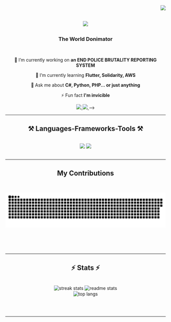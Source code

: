 <img align="right" src="https://visitor-badge.laobi.icu/badge?page_id=uprightnes.uprightnes" />

<h1 align="center">
    <img src="https://readme-typing-svg.herokuapp.com/?font=Righteous&size=35&center=true&vCenter=true&width=500&height=70&duration=4000&lines=Hi,+It's+Me...+Uprightness! + 👋;" />
</h1>

<h3 align="center">The World Donimator</h3>

<br/>

<div align="center">
 
 🔭 I’m currently working on **an END POLICE BRUTALITY REPORTING SYSTEM**
 
 🌱 I’m currently learning **Flutter, Solidarity, AWS**

💬 Ask me about **C#, Python, PHP... or just anything**

⚡ Fun fact **I'm invicible**

 </div>
 
<div align="center"> 
  <a href="mailto:eziukwuuprightness@gmail.com">
    <img src="https://img.shields.io/badge/Gmail-333333?style=for-the-badge&logo=gmail&logoColor=red" />
  </a>
  <a href="https://www.linkedin.com/in/uprightness-eziukwu-735846215/" target="_blank">
    <img src="https://img.shields.io/badge/LinkedIn-0077B5?style=for-the-badge&logo=linkedin&logoColor=white" target="_blank" />
  </a>
<!--   <a href="https://salesp07.github.io" target="_blank">
     <img src="https://img.shields.io/badge/Portfolio-FF5722?style=for-the-badge&logo=todoist&logoColor=white" target="_blank" /> <!-- sqlite, safari, google-chrome are other good icon options -->
  </a> -->
</div>

 <hr/>
 
<h2 align="center">⚒️ Languages-Frameworks-Tools ⚒️</h2>
<br/>
<div align="center">
    <img src="https://skillicons.dev/icons?i=react,bootstrap,html,css,vscode,github,c#,tailwind,git,php" />
    <img src="https://skillicons.dev/icons?i=nodejs,python,javascript,mysql,django" /><br>
</div>

<br/>
<hr/>

<div align="center">
  <h2>My Contributions </h2>
  <br>
  
![snake gif](https://github.com/Uprightnes/Uprightnes/blob/output/github-snake-dark.svg)

  <br/><br/><br/>
</div>

<hr/>

<h2 align="center">⚡ Stats ⚡</h2>
<br>
<div align=center>
  <img width=390 src="https://github-readme-streak-stats-Uprightnes.vercel.app/?user=salesp07&count_private=true&theme=react&border_radius=10" alt="streak stats"/>
  <img width=390 src="https://github-readme-stats-Uprightnes.vercel.app/api?username=salesp07&count_private=true&show_icons=true&theme=react&rank_icon=github&border_radius=10" alt="readme stats" />
  <br/>
  <img width=325 align="center" src="https://github-readme-stats-Uprightnes.vercel.app/api/top-langs/?username=salesp07&hide=HTML&langs_count=8&layout=compact&theme=react&border_radius=10&size_weight=0.5&count_weight=0.5&exclude_repo=github-readme-stats" alt="top langs" />
</div>

<br/><br/>

<hr/>

<br/>



<br/>
